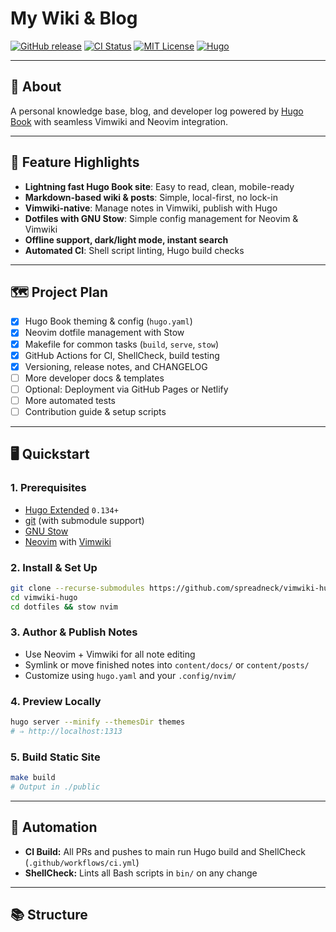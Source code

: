 # My Wiki & Blog 

[![GitHub release](https://img.shields.io/github/release/spreadneck/vimwiki-hugo.svg)](https://github.com/spreadneck/vimwiki-hugo/releases/latest)
[![CI Status](https://github.com/spreadneck/vimwiki-hugo/actions/workflows/ci.yml/badge.svg)](https://github.com/spreadneck/vimwiki-hugo/actions)
[![MIT License](https://img.shields.io/badge/license-MIT-blue)](LICENSE)
[![Hugo](https://img.shields.io/badge/built%20with-hugo-ff4088?logo=hugo)](https://gohugo.io/)

---
## 📖 About
A personal knowledge base, blog, and developer log powered by [Hugo Book](https://github.com/alex-shpak/hugo-book) with seamless Vimwiki and Neovim integration.

---

## 🚀 Feature Highlights

- **Lightning fast Hugo Book site**: Easy to read, clean, mobile-ready
- **Markdown-based wiki & posts**: Simple, local-first, no lock-in
- **Vimwiki-native**: Manage notes in Vimwiki, publish with Hugo
- **Dotfiles with GNU Stow**: Simple config management for Neovim & Vimwiki
- **Offline support, dark/light mode, instant search**
- **Automated CI**: Shell script linting, Hugo build checks

---

## 🗺️ Project Plan

- [x] Hugo Book theming & config (`hugo.yaml`)
- [x] Neovim dotfile management with Stow
- [x] Makefile for common tasks (`build`, `serve`, `stow`)
- [x] GitHub Actions for CI, ShellCheck, build testing
- [x] Versioning, release notes, and CHANGELOG
- [ ] More developer docs & templates
- [ ] Optional: Deployment via GitHub Pages or Netlify
- [ ] More automated tests
- [ ] Contribution guide & setup scripts

---

## 🖥️ Quickstart

### 1. Prerequisites

- [Hugo Extended](https://gohugo.io/getting-started/installing/) `0.134+`
- [git](https://git-scm.com/) (with submodule support)
- [GNU Stow](https://www.gnu.org/software/stow/)
- [Neovim](https://neovim.io/) with [Vimwiki](https://github.com/vimwiki/vimwiki)

### 2. Install & Set Up

```sh
git clone --recurse-submodules https://github.com/spreadneck/vimwiki-hugo.git
cd vimwiki-hugo
cd dotfiles && stow nvim
```

### 3. Author & Publish Notes

- Use Neovim + Vimwiki for all note editing
- Symlink or move finished notes into `content/docs/` or `content/posts/`
- Customize using `hugo.yaml` and your `.config/nvim/`

### 4. Preview Locally

```sh
hugo server --minify --themesDir themes
# ⇒ http://localhost:1313
```

### 5. Build Static Site

```sh
make build
# Output in ./public
```

---

## 🤖 Automation

- **CI Build:** All PRs and pushes to main run Hugo build and ShellCheck (`.github/workflows/ci.yml`)
- **ShellCheck:** Lints all Bash scripts in `bin/` on any change

---

## 📚 Structure
